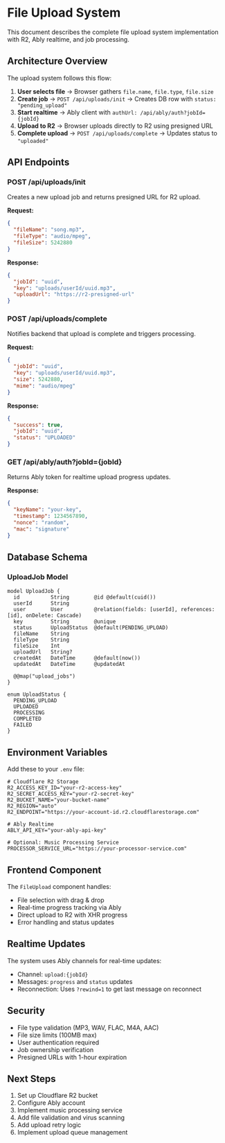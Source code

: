 # File Upload System

This document describes the complete file upload system implementation with R2, Ably realtime, and job processing.

## Architecture Overview

The upload system follows this flow:

1. **User selects file** → Browser gathers `file.name`, `file.type`, `file.size`
2. **Create job** → `POST /api/uploads/init` → Creates DB row with `status: "pending_upload"`
3. **Start realtime** → Ably client with `authUrl: /api/ably/auth?jobId={jobId}`
4. **Upload to R2** → Browser uploads directly to R2 using presigned URL
5. **Complete upload** → `POST /api/uploads/complete` → Updates status to `"uploaded"`

## API Endpoints

### POST /api/uploads/init
Creates a new upload job and returns presigned URL for R2 upload.

**Request:**
```json
{
  "fileName": "song.mp3",
  "fileType": "audio/mpeg",
  "fileSize": 5242880
}
```

**Response:**
```json
{
  "jobId": "uuid",
  "key": "uploads/userId/uuid.mp3",
  "uploadUrl": "https://r2-presigned-url"
}
```

### POST /api/uploads/complete
Notifies backend that upload is complete and triggers processing.

**Request:**
```json
{
  "jobId": "uuid",
  "key": "uploads/userId/uuid.mp3",
  "size": 5242880,
  "mime": "audio/mpeg"
}
```

**Response:**
```json
{
  "success": true,
  "jobId": "uuid",
  "status": "UPLOADED"
}
```

### GET /api/ably/auth?jobId={jobId}
Returns Ably token for realtime upload progress updates.

**Response:**
```json
{
  "keyName": "your-key",
  "timestamp": 1234567890,
  "nonce": "random",
  "mac": "signature"
}
```

## Database Schema

### UploadJob Model
```prisma
model UploadJob {
  id          String        @id @default(cuid())
  userId      String
  user        User          @relation(fields: [userId], references: [id], onDelete: Cascade)
  key         String        @unique
  status      UploadStatus  @default(PENDING_UPLOAD)
  fileName    String
  fileType    String
  fileSize    Int
  uploadUrl   String?
  createdAt   DateTime      @default(now())
  updatedAt   DateTime      @updatedAt

  @@map("upload_jobs")
}

enum UploadStatus {
  PENDING_UPLOAD
  UPLOADED
  PROCESSING
  COMPLETED
  FAILED
}
```

## Environment Variables

Add these to your `.env` file:

```env
# Cloudflare R2 Storage
R2_ACCESS_KEY_ID="your-r2-access-key"
R2_SECRET_ACCESS_KEY="your-r2-secret-key"
R2_BUCKET_NAME="your-bucket-name"
R2_REGION="auto"
R2_ENDPOINT="https://your-account-id.r2.cloudflarestorage.com"

# Ably Realtime
ABLY_API_KEY="your-ably-api-key"

# Optional: Music Processing Service
PROCESSOR_SERVICE_URL="https://your-processor-service.com"
```

## Frontend Component

The `FileUpload` component handles:
- File selection with drag & drop
- Real-time progress tracking via Ably
- Direct upload to R2 with XHR progress
- Error handling and status updates

## Realtime Updates

The system uses Ably channels for real-time updates:
- Channel: `upload:{jobId}`
- Messages: `progress` and `status` updates
- Reconnection: Uses `?rewind=1` to get last message on reconnect

## Security

- File type validation (MP3, WAV, FLAC, M4A, AAC)
- File size limits (100MB max)
- User authentication required
- Job ownership verification
- Presigned URLs with 1-hour expiration

## Next Steps

1. Set up Cloudflare R2 bucket
2. Configure Ably account
3. Implement music processing service
4. Add file validation and virus scanning
5. Add upload retry logic
6. Implement upload queue management
